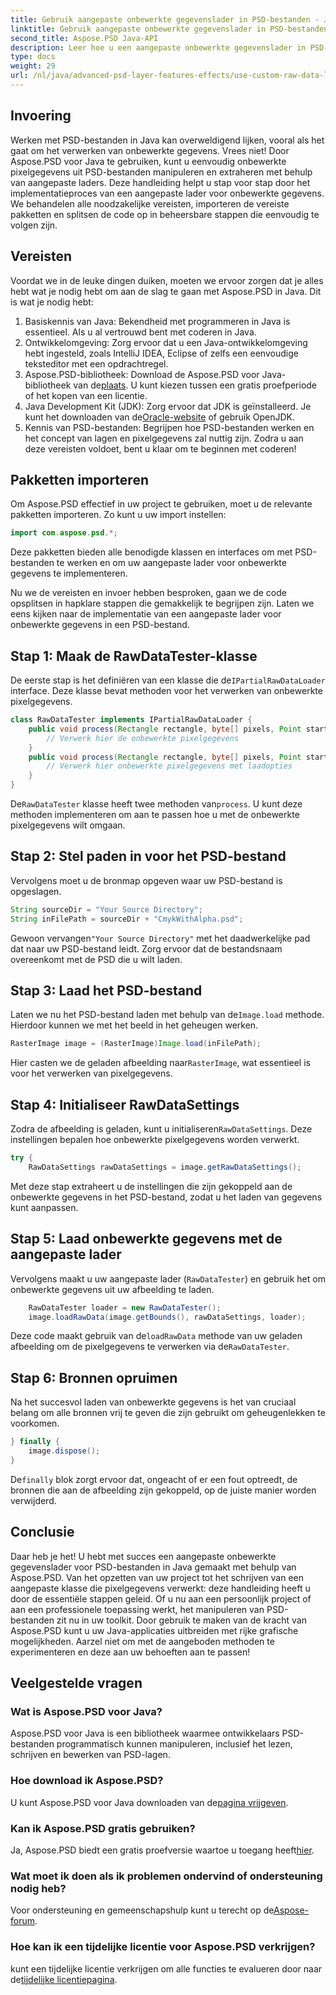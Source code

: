 ```yaml
---
title: Gebruik aangepaste onbewerkte gegevenslader in PSD-bestanden - Java
linktitle: Gebruik aangepaste onbewerkte gegevenslader in PSD-bestanden - Java
second_title: Aspose.PSD Java-API
description: Leer hoe u een aangepaste onbewerkte gegevenslader in PSD-bestanden kunt gebruiken met Java! Deze stapsgewijze handleiding behandelt alles, van het instellen tot het opschonen van bronnen.
type: docs
weight: 29
url: /nl/java/advanced-psd-layer-features-effects/use-custom-raw-data-loader-psd-files/
---
```

## Invoering
Werken met PSD-bestanden in Java kan overweldigend lijken, vooral als het gaat om het verwerken van onbewerkte gegevens. Vrees niet! Door Aspose.PSD voor Java te gebruiken, kunt u eenvoudig onbewerkte pixelgegevens uit PSD-bestanden manipuleren en extraheren met behulp van aangepaste laders. Deze handleiding helpt u stap voor stap door het implementatieproces van een aangepaste lader voor onbewerkte gegevens. We behandelen alle noodzakelijke vereisten, importeren de vereiste pakketten en splitsen de code op in beheersbare stappen die eenvoudig te volgen zijn.
## Vereisten
Voordat we in de leuke dingen duiken, moeten we ervoor zorgen dat je alles hebt wat je nodig hebt om aan de slag te gaan met Aspose.PSD in Java. Dit is wat je nodig hebt:
1. Basiskennis van Java: Bekendheid met programmeren in Java is essentieel. Als u al vertrouwd bent met coderen in Java.
2. Ontwikkelomgeving: Zorg ervoor dat u een Java-ontwikkelomgeving hebt ingesteld, zoals IntelliJ IDEA, Eclipse of zelfs een eenvoudige teksteditor met een opdrachtregel.
3.  Aspose.PSD-bibliotheek: Download de Aspose.PSD voor Java-bibliotheek van de[plaats](https://releases.aspose.com/psd/java/). U kunt kiezen tussen een gratis proefperiode of het kopen van een licentie.
4. Java Development Kit (JDK): Zorg ervoor dat JDK is geïnstalleerd. Je kunt het downloaden van de[Oracle-website](https://www.oracle.com/java/technologies/javase-jdk11-downloads.html) of gebruik OpenJDK.
5. Kennis van PSD-bestanden: Begrijpen hoe PSD-bestanden werken en het concept van lagen en pixelgegevens zal nuttig zijn.
Zodra u aan deze vereisten voldoet, bent u klaar om te beginnen met coderen!

## Pakketten importeren
Om Aspose.PSD effectief in uw project te gebruiken, moet u de relevante pakketten importeren. Zo kunt u uw import instellen:
```java
import com.aspose.psd.*;
```
Deze pakketten bieden alle benodigde klassen en interfaces om met PSD-bestanden te werken en om uw aangepaste lader voor onbewerkte gegevens te implementeren.

Nu we de vereisten en invoer hebben besproken, gaan we de code opsplitsen in hapklare stappen die gemakkelijk te begrijpen zijn. Laten we eens kijken naar de implementatie van een aangepaste lader voor onbewerkte gegevens in een PSD-bestand.
## Stap 1: Maak de RawDataTester-klasse
 De eerste stap is het definiëren van een klasse die de`IPartialRawDataLoader` interface. Deze klasse bevat methoden voor het verwerken van onbewerkte pixelgegevens.
```java
class RawDataTester implements IPartialRawDataLoader {
    public void process(Rectangle rectangle, byte[] pixels, Point start, Point end) {
        // Verwerk hier de onbewerkte pixelgegevens
    }
    public void process(Rectangle rectangle, byte[] pixels, Point start, Point end, LoadOptions loadOptions) {
        // Verwerk hier onbewerkte pixelgegevens met laadopties
    }
}
```
 De`RawDataTester` klasse heeft twee methoden van`process`. U kunt deze methoden implementeren om aan te passen hoe u met de onbewerkte pixelgegevens wilt omgaan. 
## Stap 2: Stel paden in voor het PSD-bestand
Vervolgens moet u de bronmap opgeven waar uw PSD-bestand is opgeslagen.
```java
String sourceDir = "Your Source Directory";
String inFilePath = sourceDir + "CmykWithAlpha.psd";
```
 Gewoon vervangen`"Your Source Directory"` met het daadwerkelijke pad dat naar uw PSD-bestand leidt. Zorg ervoor dat de bestandsnaam overeenkomt met de PSD die u wilt laden.
## Stap 3: Laad het PSD-bestand
 Laten we nu het PSD-bestand laden met behulp van de`Image.load` methode. Hierdoor kunnen we met het beeld in het geheugen werken.
```java
RasterImage image = (RasterImage)Image.load(inFilePath);
```
Hier casten we de geladen afbeelding naar`RasterImage`, wat essentieel is voor het verwerken van pixelgegevens.
## Stap 4: Initialiseer RawDataSettings
 Zodra de afbeelding is geladen, kunt u initialiseren`RawDataSettings`. Deze instellingen bepalen hoe onbewerkte pixelgegevens worden verwerkt.
```java
try {
    RawDataSettings rawDataSettings = image.getRawDataSettings();
```
Met deze stap extraheert u de instellingen die zijn gekoppeld aan de onbewerkte gegevens in het PSD-bestand, zodat u het laden van gegevens kunt aanpassen.
## Stap 5: Laad onbewerkte gegevens met de aangepaste lader
Vervolgens maakt u uw aangepaste lader (`RawDataTester`) en gebruik het om onbewerkte gegevens uit uw afbeelding te laden.
```java
    RawDataTester loader = new RawDataTester();
    image.loadRawData(image.getBounds(), rawDataSettings, loader);
```
 Deze code maakt gebruik van de`loadRawData` methode van uw geladen afbeelding om de pixelgegevens te verwerken via de`RawDataTester`.
## Stap 6: Bronnen opruimen
Na het succesvol laden van onbewerkte gegevens is het van cruciaal belang om alle bronnen vrij te geven die zijn gebruikt om geheugenlekken te voorkomen.
```java
} finally {
    image.dispose();
}
```
 De`finally` blok zorgt ervoor dat, ongeacht of er een fout optreedt, de bronnen die aan de afbeelding zijn gekoppeld, op de juiste manier worden verwijderd.

## Conclusie
Daar heb je het! U hebt met succes een aangepaste onbewerkte gegevenslader voor PSD-bestanden in Java gemaakt met behulp van Aspose.PSD. Van het opzetten van uw project tot het schrijven van een aangepaste klasse die pixelgegevens verwerkt: deze handleiding heeft u door de essentiële stappen geleid. Of u nu aan een persoonlijk project of aan een professionele toepassing werkt, het manipuleren van PSD-bestanden zit nu in uw toolkit.
Door gebruik te maken van de kracht van Aspose.PSD kunt u uw Java-applicaties uitbreiden met rijke grafische mogelijkheden. Aarzel niet om met de aangeboden methoden te experimenteren en deze aan uw behoeften aan te passen!

## Veelgestelde vragen
### Wat is Aspose.PSD voor Java?  
Aspose.PSD voor Java is een bibliotheek waarmee ontwikkelaars PSD-bestanden programmatisch kunnen manipuleren, inclusief het lezen, schrijven en bewerken van PSD-lagen.
### Hoe download ik Aspose.PSD?  
 U kunt Aspose.PSD voor Java downloaden van de[pagina vrijgeven](https://releases.aspose.com/psd/java/).
### Kan ik Aspose.PSD gratis gebruiken?  
 Ja, Aspose.PSD biedt een gratis proefversie waartoe u toegang heeft[hier](https://releases.aspose.com/).
### Wat moet ik doen als ik problemen ondervind of ondersteuning nodig heb?  
 Voor ondersteuning en gemeenschapshulp kunt u terecht op de[Aspose-forum](https://forum.aspose.com/c/psd/34).
### Hoe kan ik een tijdelijke licentie voor Aspose.PSD verkrijgen?  
 kunt een tijdelijke licentie verkrijgen om alle functies te evalueren door naar de[tijdelijke licentiepagina](https://purchase.aspose.com/temporary-license/).